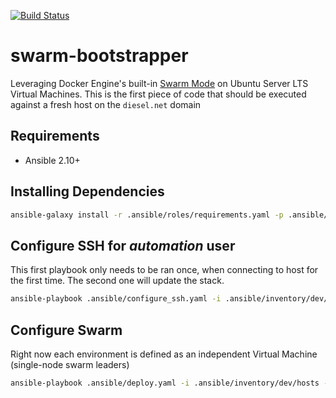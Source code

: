 [![Build Status](https://drone-ci.hopto.org/api/badges/Diesel-Net/swarm-bootstrapper/status.svg)](https://drone-ci.hopto.org/Diesel-Net/swarm-bootstrapper)

# swarm-bootstrapper
Leveraging Docker Engine's built-in [Swarm Mode](https://docs.docker.com/engine/swarm/) on Ubuntu Server LTS Virtual Machines. This is the first piece of code that should be executed against a fresh host on the `diesel.net` domain

## Requirements
- Ansible 2.10+

## Installing Dependencies
```bash
ansible-galaxy install -r .ansible/roles/requirements.yaml -p .ansible/roles --force
```

## Configure SSH for _automation_ user
This first playbook only needs to be ran once, when connecting to host for the first time. The second one will update the stack.

```bash
ansible-playbook .ansible/configure_ssh.yaml -i .ansible/inventory/dev/hosts --vault-id ~/.tokens/master_id
```

## Configure Swarm
Right now each environment is defined as an independent Virtual Machine (single-node swarm leaders)
```bash
ansible-playbook .ansible/deploy.yaml -i .ansible/inventory/dev/hosts --vault-id ~/.tokens/master_id
```
